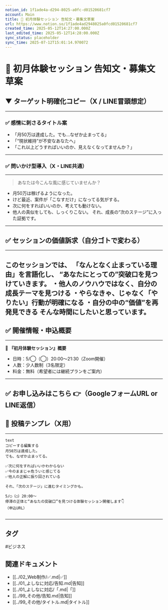 ```yaml
---
notion_id: 1f1ade4a-d294-8025-a0fc-d01520681cf7
account: Main
title: 📣 初月体験セッション 告知文・募集文草案
url: https://www.notion.so/1f1ade4ad2948025a0fcd01520681cf7
created_time: 2025-05-12T14:27:00.000Z
last_edited_time: 2025-05-12T14:28:00.000Z
sync_status: placeholder
sync_time: 2025-07-12T15:01:14.970072
---
```

# 📣 初月体験セッション 告知文・募集文草案

## ▼ ターゲット明確化コピー（X / LINE冒頭想定）
---
### ✅ 感情に刺さるタイトル案
- 「月50万は達成した。でも…なぜか止まってる」
- 「“現状維持”が不安なあなたへ」
- 「これ以上どうすればいいのか、見えなくなってませんか？」
---
### ✅ 問いかけ型導入（X・LINE共通）
---
> あなたは今こんな風に感じていませんか？
- 月50万は稼げるようになった。
- けど最近、案件が「こなすだけ」になってる気がする。
- 次に何をすればいいのか、考えても動けない。
- 他人の真似をしても、しっくりこない。
それ、成長の“次のステージ”に入った証拠です。
---
## ✅ セッションの価値訴求（自分ゴトで変わる）
---
このセッションでは、
「なんとなく止まっている理由」を言語化し、
“あなたにとっての”突破口を見つけていきます。
・他人のノウハウではなく、自分の成長テーマを見つける
・やらなきゃ、じゃなく「やりたい」行動が明確になる
・自分の中の“価値”を再発見できる
そんな時間にしたいと思っています。
---
## ✅ 開催情報・申込概要
---
📌 **『初月体験セッション』概要**
- 日時：5/◯（◯）20:00〜21:30（Zoom開催）
- 人数：少人数制（3名限定）
- 料金：無料（希望者には継続プランをご案内）
---
✅ お申し込みはこちら
👉（GoogleフォームURL or LINE返信）
---
## 🧠 投稿テンプレ（X用）
---
```plain text
text
コピーする編集する
月50万は達成した。
でも、なぜか止まってる。

✅次に何をすればいいかわからない
✅今のままじゃ危ういと感じてる
✅他人の正解に振り回されている

それ、「次のステージ」に進むタイミングかも。

5/◯（◯）20:00〜
停滞の正体と“あなたの突破口”を見つける体験セッション開催します👇
（申込URL）


```
---

## タグ

#ビジネス 

## 関連ドキュメント

- [[../02_Web制作/✅.md|✅]]
- [[../01_よしなに対応/告知.md|告知]]
- [[../01_よしなに対応/「.md|「]]
- [[../99_その他/告知.md|告知]]
- [[../99_その他/タイトル.md|タイトル]]
